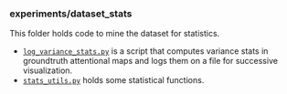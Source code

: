 ### experiments/dataset_stats

This folder holds code to mine the dataset for statistics.

* [`log_variance_stats.py`](log_variance_stats.py) is a script
that computes variance stats in groundtruth attentional maps and logs
them on a file for successive visualization.
* [`stats_utils.py`](stats_utils.py) holds some statistical functions.
